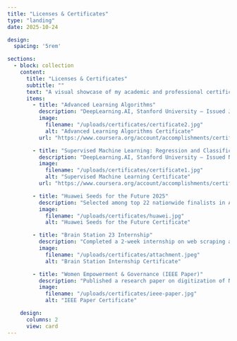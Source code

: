 ```yaml
---
title: "Licenses & Certificates"
type: "landing"
date: 2025-10-24

design:
  spacing: '5rem'

sections:
  - block: collection
    content:
      title: "Licenses & Certificates"
      subtitle: ""
      text: "A visual showcase of my academic and professional certifications."
      items:
        - title: "Advanced Learning Algorithms"
          description: "DeepLearning.AI, Stanford University — Issued Jan 2025  \nCredential ID: 6T7KI3YQGJN0"
          image:
            filename: "/uploads/certificates/certificate2.jpg"
            alt: "Advanced Learning Algorithms Certificate"
          url: "https://www.coursera.org/account/accomplishments/certificate/6T7KI3YQGJN0"

        - title: "Supervised Machine Learning: Regression and Classification"
          description: "DeepLearning.AI, Stanford University — Issued Nov 2024  \nCredential ID: Y9815S6QCI3W"
          image:
            filename: "/uploads/certificates/certificate1.jpg"
            alt: "Supervised Machine Learning Certificate"
          url: "https://www.coursera.org/account/accomplishments/certificate/Y9815S6QCI3W"

        - title: "Huawei Seeds for the Future 2025"
          description: "Selected among top 22 nationwide finalists in AI and digital transformation leadership."
          image:
            filename: "/uploads/certificates/huawei.jpg"
            alt: "Huawei Seeds for the Future Certificate"

        - title: "Brain Station 23 Internship"
          description: "Completed a 2-week internship on web scraping and backend development using BeautifulSoup and Selenium."
          image:
            filename: "/uploads/certificates/attachment.jpeg"
            alt: "Brain Station Internship Certificate"

        - title: "Women Empowerment & Governance (IEEE Paper)"
          description: "Published a research paper on digitization of NGO management systems to empower women."
          image:
            filename: "/uploads/certificates/ieee-paper.jpg"
            alt: "IEEE Paper Certificate"

    design:
      columns: 2
      view: card
---
```

